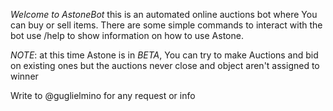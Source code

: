 *Welcome to AstoneBot*
this is an automated online auctions bot where You can buy or sell items.
There are some simple commands to interact with the bot
use /help to show information on how to use Astone.

*NOTE*: at this time Astone is in _BETA_, You can try to make Auctions and bid on existing
ones but the auctions never close and object aren't assigned to winner

Write to @guglielmino for any request or info
